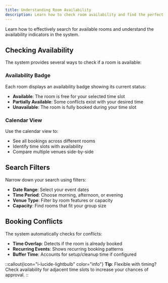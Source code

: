 ```yaml
---
title: Understanding Room Availability
description: Learn how to check room availability and find the perfect venue for your event
---
```


Learn how to effectively search for available rooms and understand the availability indicators in the system.

## Checking Availability

The system provides several ways to check if a room is available:

### Availability Badge

Each room displays an availability badge showing its current status:

- **Available**: The room is free for your selected time slot
- **Partially Available**: Some conflicts exist with your desired time
- **Unavailable**: The room is fully booked during your time slot

### Calendar View

Use the calendar view to:

- See all bookings across different rooms
- Identify time slots with availability
- Compare multiple venues side-by-side

## Search Filters

Narrow down your search using filters:

- **Date Range**: Select your event dates
- **Time Period**: Choose morning, afternoon, or evening
- **Venue Type**: Filter by room features or capacity
- **Capacity**: Find rooms that fit your group size

## Booking Conflicts

The system automatically checks for conflicts:

- **Time Overlap**: Detects if the room is already booked
- **Recurring Events**: Shows recurring booking patterns
- **Buffer Time**: Accounts for setup/cleanup time if configured

::callout{icon="i-lucide-lightbulb" color="info"}
**Tip**: Flexible with timing? Check availability for adjacent time slots to increase your chances of approval.
::

